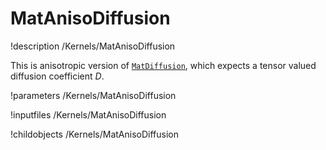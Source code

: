 

# MatAnisoDiffusion
!description /Kernels/MatAnisoDiffusion

This is anisotropic version of [`MatDiffusion`](/Kernels/MatDiffusion.md), which expects a tensor valued diffusion
coefficient $D$.

!parameters /Kernels/MatAnisoDiffusion

!inputfiles /Kernels/MatAnisoDiffusion

!childobjects /Kernels/MatAnisoDiffusion
